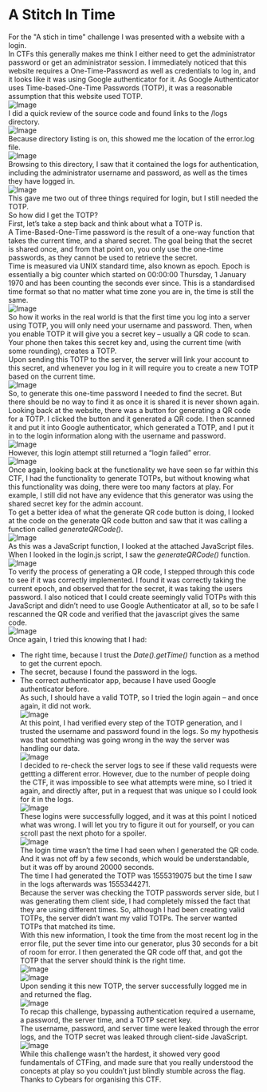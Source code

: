 # A Stitch In Time            
            
For the "A stich in time" challenge I was presented with a website with a login.               
In CTFs this generally makes me think I either need to get the administrator password or get an administrator session. I immediately noticed that this website requires a One-Time-Password as well as credentials to log in, and it looks like it was using Google authenticator for it. As Google Authenticator uses Time-based-One-Time Passwords (TOTP), it was a reasonable assumption that this website used TOTP.               
![Image](https://raw.githubusercontent.com/JankhJankh/CTF-Writeups/master/BSides%20Canberra%202019/images/time0.png)            
I did a quick review of the source code and found links to the /logs directory.            
![Image](https://raw.githubusercontent.com/JankhJankh/CTF-Writeups/master/BSides%20Canberra%202019/images/time1.png)            
Because directory listing is on, this showed me the location of the error.log file.            
![Image](https://raw.githubusercontent.com/JankhJankh/CTF-Writeups/master/BSides%20Canberra%202019/images/time2.png)            
Browsing to this directory, I saw that it contained the logs for authentication, including the administrator username and password, as well as the times they have logged in.            
![Image](https://raw.githubusercontent.com/JankhJankh/CTF-Writeups/master/BSides%20Canberra%202019/images/time3.png)            
This gave me two out of three things required for login, but I still needed the TOTP.                
So how did I get the TOTP?                
First, let’s take a step back and think about what a TOTP is.                
A Time-Based-One-Time password is the result of a one-way function that takes the current time, and a shared secret. The goal being that the secret is shared once, and from that point on, you only use the one-time passwords, as they cannot be used to retrieve the secret.                
Time is measured via UNIX standard time, also known as epoch. Epoch is essentially a big counter which started on 00:00:00 Thursday, 1 January 1970 and has been counting the seconds ever since. This is a standardised time format so that no matter what time zone you are in, the time is still the same.            
![Image](https://raw.githubusercontent.com/JankhJankh/CTF-Writeups/master/BSides%20Canberra%202019/images/time4.png)            
So how it works in the real world is that the first time you log into a server using TOTP, you will only need your username and password. Then, when you enable TOTP it will give you a secret key –  usually a QR code to scan. Your phone then takes this secret key and, using the current time (with some rounding), creates a TOTP.                
Upon sending this TOTP to the server, the server will link your account to this secret, and whenever you log in it will require you to create a new TOTP based on the current time.            
![Image](https://raw.githubusercontent.com/JankhJankh/CTF-Writeups/master/BSides%20Canberra%202019/images/time5.png)            
So, to generate this one-time password I needed to find the secret. But there should be no way to find it as once it is shared it is never shown again.            
Looking back at the website, there was a button for generating a QR code for a TOTP. I clicked the button and it generated a QR code. I then scanned it and put it into Google authenticator, which generated a TOTP, and I put it in to the login information along with the username and password.             
![Image](https://raw.githubusercontent.com/JankhJankh/CTF-Writeups/master/BSides%20Canberra%202019/images/time6.png)            
However, this login attempt still returned a “login failed” error.            
![Image](https://raw.githubusercontent.com/JankhJankh/CTF-Writeups/master/BSides%20Canberra%202019/images/time7.png)            
Once again, looking back at the functionality we have seen so far within this CTF, I had the functionality to generate TOTPs, but without knowing what this functionality was doing, there were too many factors at play. For example, I still did not have any evidence that this generator was using the shared secret key for the admin account.                
To get a better idea of what the generate QR code button is doing, I looked at the code on the generate QR code button and saw that it was calling a function called *generateQRCode()*.            
![Image](https://raw.githubusercontent.com/JankhJankh/CTF-Writeups/master/BSides%20Canberra%202019/images/time8.png)            
As this was a JavaScript function, I looked at the attached JavaScript files. When I looked in the login.js script, I saw the *generateQRCode()* function.            
![Image](https://raw.githubusercontent.com/JankhJankh/CTF-Writeups/master/BSides%20Canberra%202019/images/time9.png)            
To verify the process of generating a QR code, I stepped through this code to see if it was correctly implemented. I found it was correctly taking the current epoch, and observed that for the secret, it was taking the users password. I also noticed that I could create seemingly valid TOTPs with this JavaScript and didn’t need to use Google Authenticator at all, so to be safe I rescanned the QR code and verified that the javascript gives the same code.            
![Image](https://raw.githubusercontent.com/JankhJankh/CTF-Writeups/master/BSides%20Canberra%202019/images/time10.png)            
Once again, I tried this knowing  that I had:            
*	The right time, because I trust the *Date().getTime()* function as a method to get the current epoch.            
*	The secret, because I found the password in the logs.            
*	The correct authenticator app, because I have used Google authenticator before.            
As such, I should have a valid TOTP, so I tried the login again – and once again, it did not work.            
![Image](https://raw.githubusercontent.com/JankhJankh/CTF-Writeups/master/BSides%20Canberra%202019/images/time11.png)            
At this point, I had verified every step of the TOTP generation, and I trusted the username and password found in the logs. So my hypothesis was that something was going wrong in the way the server was handling our data.             
![Image](https://raw.githubusercontent.com/JankhJankh/CTF-Writeups/master/BSides%20Canberra%202019/images/time12.png)            
I decided to re-check the server logs to see if these valid requests were gettting a different error. However, due to the number of people doing the CTF, it was impossible to see what attempts were mine, so I tried it again, and directly after, put in a request that was unique so I could look for it in the logs.            
![Image](https://raw.githubusercontent.com/JankhJankh/CTF-Writeups/master/BSides%20Canberra%202019/images/time13.png)            
These logins were successfully logged, and it was at this point I noticed what was wrong. I will let you try to figure it out for yourself, or you can scroll past the next photo for a spoiler.            
![Image](https://raw.githubusercontent.com/JankhJankh/CTF-Writeups/master/BSides%20Canberra%202019/images/time14.png)            
The login time wasn’t the time I had seen when I generated the QR code. And it was not off by a few seconds, which would be understandable, but it was off by around 20000 seconds.               
The time I had generated the TOTP was 1555319075 but the time I saw in the logs afterwards was 1555344271.            
Because the server was checking the TOTP passwords server side, but I was generating them client side, I had completely missed the fact that they are using different times. So, although I had been creating valid TOTPs, the server didn’t want my valid TOTPs. The server wanted TOTPs that matched its time.               
With this new information, I took the time from the most recent log in the error file, put the sever time into our generator, plus 30 seconds for a bit of room for error. I then generated the QR code off that, and got the TOTP that the server should think is the right time.               
![Image](https://raw.githubusercontent.com/JankhJankh/CTF-Writeups/master/BSides%20Canberra%202019/images/time15.png)            
![Image](https://raw.githubusercontent.com/JankhJankh/CTF-Writeups/master/BSides%20Canberra%202019/images/time16.png)            
Upon sending it this new TOTP, the server successfully logged me in and returned the flag.            
![Image](https://raw.githubusercontent.com/JankhJankh/CTF-Writeups/master/BSides%20Canberra%202019/images/time17.png)            
To recap this challenge, bypassing authentication required a username, a password, the server time, and a TOTP secret key.            
The username, password, and server time were leaked through the error logs, and the TOTP secret was leaked through client-side JavaScript.            
![Image](https://raw.githubusercontent.com/JankhJankh/CTF-Writeups/master/BSides%20Canberra%202019/images/time18.png)            
While this challenge wasn’t the hardest, it showed very good fundamentals of CTFing, and made sure that you really understood the concepts at play so you couldn’t just blindly stumble across the flag.              
Thanks to Cybears for organising this CTF.            
